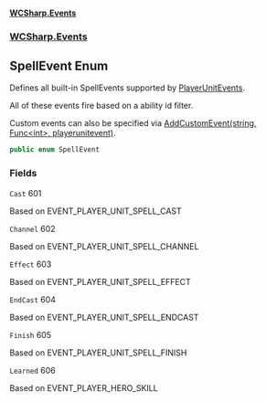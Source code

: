 #### [WCSharp.Events](index.md 'index')
### [WCSharp.Events](WCSharp.Events.md 'WCSharp.Events')

## SpellEvent Enum

Defines all built-in SpellEvents supported by [PlayerUnitEvents](WCSharp.Events.PlayerUnitEvents.md 'WCSharp.Events.PlayerUnitEvents').  
  
All of these events fire based on a ability id filter.  
  
Custom events can also be specified via [AddCustomEvent(string, Func&lt;int&gt;, playerunitevent)](WCSharp.Events.PlayerUnitEvents.AddCustomEvent(string,System.Func_int_,War3Api.Common.playerunitevent).md 'WCSharp.Events.PlayerUnitEvents.AddCustomEvent(string, System.Func<int>, War3Api.Common.playerunitevent)').

```csharp
public enum SpellEvent
```
### Fields

<a name='WCSharp.Events.SpellEvent.Cast'></a>

`Cast` 601

Based on EVENT_PLAYER_UNIT_SPELL_CAST

<a name='WCSharp.Events.SpellEvent.Channel'></a>

`Channel` 602

Based on EVENT_PLAYER_UNIT_SPELL_CHANNEL

<a name='WCSharp.Events.SpellEvent.Effect'></a>

`Effect` 603

Based on EVENT_PLAYER_UNIT_SPELL_EFFECT

<a name='WCSharp.Events.SpellEvent.EndCast'></a>

`EndCast` 604

Based on EVENT_PLAYER_UNIT_SPELL_ENDCAST

<a name='WCSharp.Events.SpellEvent.Finish'></a>

`Finish` 605

Based on EVENT_PLAYER_UNIT_SPELL_FINISH

<a name='WCSharp.Events.SpellEvent.Learned'></a>

`Learned` 606

Based on EVENT_PLAYER_HERO_SKILL